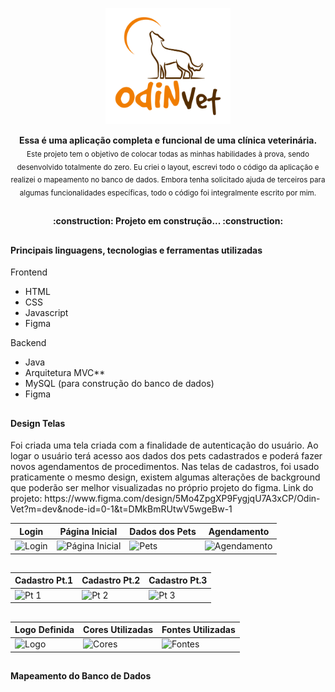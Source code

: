 
<p align="center">
<img src="https://github.com/QuerenFernandes/AppOdinVet/blob/main/Frontend/img/Logo%20Transparente.png" width="200px"/>
</p>

<p align="center">
  <b> Essa é uma aplicação completa e funcional de uma clínica veterinária. </b></br>
  <sub> Este projeto tem o objetivo de colocar todas as minhas habilidades à prova, sendo desenvolvido totalmente do zero. Eu criei o layout, escrevi todo o código da aplicação e realizei o mapeamento no banco de dados. Embora tenha solicitado ajuda de terceiros para algumas funcionalidades específicas, todo o código foi integralmente escrito por mim.</sub>
</p>

##

<h4 align="center"> 
	:construction: Projeto em construção...  :construction:
</h4>

##

<h4> Principais linguagens, tecnologias e ferramentas utilizadas </h4>
 <p>Frontend</p> 

 <ul>
	 <li>HTML</li>
	 <li>CSS</li>
	 <li>Javascript</li>
	 <li>Figma</li> 
 </ul>
 

 <p>Backend</p> 

 <ul>
	 <li>Java</li>
	 <li>Arquitetura MVC**</li>
	 <li>MySQL (para construção do banco de dados)</li>
	 <li>Figma</li> 
 </ul>

##

<h4> Design Telas </h4>
</summary>


<p>Foi criada uma tela criada com a finalidade de autenticação do usuário. Ao logar o usuário terá acesso aos dados dos pets cadastrados e poderá fazer novos agendamentos de procedimentos. Nas telas de cadastros, foi usado praticamente o mesmo design, existem algumas alterações de background que poderão ser melhor visualizadas no próprio projeto do figma. Link do projeto: https://www.figma.com/design/5Mo4ZpgXP9FygjqU7A3xCP/Odin-Vet?m=dev&node-id=0-1&t=DMkBmRUtwV5wgeBw-1 </p>

 
Login | Página Inicial | Dados dos Pets | Agendamento |
|---|---|---|---|
![Login](https://github.com/QuerenFernandes/AppOdinVet/assets/95857175/e39ca1d2-2949-4ad1-b186-a04fccaac44a) | ![Página Inicial](https://github.com/QuerenFernandes/AppOdinVet/assets/95857175/f8f3cd43-9bc7-4255-b67f-0ca091d82098)| ![Pets](https://github.com/QuerenFernandes/AppOdinVet/assets/95857175/cf878e36-71f0-48fc-9f1a-2a96990f32bf)| ![Agendamento](https://github.com/QuerenFernandes/AppOdinVet/assets/95857175/9a7076b9-464b-49a3-95bc-8b953ffe7062)

##

Cadastro Pt.1 | Cadastro Pt.2 | Cadastro Pt.3 |
|---|---|---|
![Pt 1](https://github.com/QuerenFernandes/AppOdinVet/assets/95857175/87ab11de-a759-4324-822e-417aa14b83ae)| ![Pt 2](https://github.com/QuerenFernandes/AppOdinVet/assets/95857175/cc5c4d2a-8c03-43bc-aa29-4a60ac533206)| ![Pt 3](https://github.com/QuerenFernandes/AppOdinVet/assets/95857175/a4f48f09-6ceb-4874-b3f2-d71b4b37d1f7)

##

Logo Definida | Cores Utilizadas | Fontes Utilizadas |
|---|---|---|
![Logo](https://github.com/QuerenFernandes/AppOdinVet/assets/95857175/81208696-8f81-4289-aaa7-53991ba02687)| ![Cores](https://github.com/QuerenFernandes/AppOdinVet/assets/95857175/0d9dc022-ca6f-4a3b-949e-5d3c11f19926)| ![Fontes](https://github.com/QuerenFernandes/AppOdinVet/assets/95857175/6c8f6e49-a85c-48a9-8da5-d42bd5c85cd9)
  











##


<h4> Mapeamento do Banco de Dados </h4>




